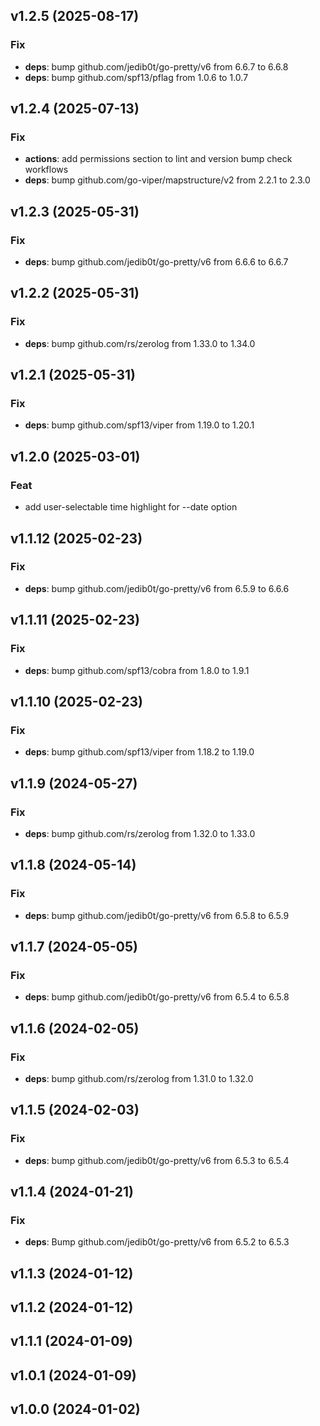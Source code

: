 ## v1.2.5 (2025-08-17)

### Fix

- **deps**: bump github.com/jedib0t/go-pretty/v6 from 6.6.7 to 6.6.8
- **deps**: bump github.com/spf13/pflag from 1.0.6 to 1.0.7

## v1.2.4 (2025-07-13)

### Fix

- **actions**: add permissions section to lint and version bump check workflows
- **deps**: bump github.com/go-viper/mapstructure/v2 from 2.2.1 to 2.3.0

## v1.2.3 (2025-05-31)

### Fix

- **deps**: bump github.com/jedib0t/go-pretty/v6 from 6.6.6 to 6.6.7

## v1.2.2 (2025-05-31)

### Fix

- **deps**: bump github.com/rs/zerolog from 1.33.0 to 1.34.0

## v1.2.1 (2025-05-31)

### Fix

- **deps**: bump github.com/spf13/viper from 1.19.0 to 1.20.1

## v1.2.0 (2025-03-01)

### Feat

- add user-selectable time highlight for --date option

## v1.1.12 (2025-02-23)

### Fix

- **deps**: bump github.com/jedib0t/go-pretty/v6 from 6.5.9 to 6.6.6

## v1.1.11 (2025-02-23)

### Fix

- **deps**: bump github.com/spf13/cobra from 1.8.0 to 1.9.1

## v1.1.10 (2025-02-23)

### Fix

- **deps**: bump github.com/spf13/viper from 1.18.2 to 1.19.0

## v1.1.9 (2024-05-27)

### Fix

- **deps**: bump github.com/rs/zerolog from 1.32.0 to 1.33.0

## v1.1.8 (2024-05-14)

### Fix

- **deps**: bump github.com/jedib0t/go-pretty/v6 from 6.5.8 to 6.5.9

## v1.1.7 (2024-05-05)

### Fix

- **deps**: bump github.com/jedib0t/go-pretty/v6 from 6.5.4 to 6.5.8

## v1.1.6 (2024-02-05)

### Fix

- **deps**: bump github.com/rs/zerolog from 1.31.0 to 1.32.0

## v1.1.5 (2024-02-03)

### Fix

- **deps**: bump github.com/jedib0t/go-pretty/v6 from 6.5.3 to 6.5.4

## v1.1.4 (2024-01-21)

### Fix

- **deps**: Bump github.com/jedib0t/go-pretty/v6 from 6.5.2 to 6.5.3

## v1.1.3 (2024-01-12)

## v1.1.2 (2024-01-12)

## v1.1.1 (2024-01-09)

## v1.0.1 (2024-01-09)

## v1.0.0 (2024-01-02)
